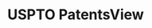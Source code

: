 ---
bigquery: https://console.cloud.google.com/bigquery?p=patents-public-data&d=patentsview&page=dataset
citation: Attribution should be given to PatentsView for use, distribution, or derivative
  works.
code: https://github.com/CSSIP-AIR/PatentsView-Code-Snippets/
contributors: USPTO
cost: None
description: 'PatentsView includes US patent data including raw data (summaries, applications,
  pregrant applications), disambugations of inventors and assignees, and inventor
  gender estimates.  Also foreign priority data, # of figures and sheets, and government
  interest statements.'
documentation: https://patentsview.org/query/builder-faqs
last_edit: Mon, 04 Apr 2022 19:02:57 GMT
location: https://patentsview.org/
maintained_by: USPTO
record_creation_timestamp: 12/2/2020 17:20:46
schema_fields: '[''disamb_inventor_id_20180528'', ''disamb_inventor_id_20190312'',
  ''name'', ''rawlocation_id'', ''title'', ''action_date'', ''dependent'', ''series_code'',
  ''subsection_id'', ''doc_type'', ''status'', ''uuid'', ''country'', ''rawassignee_id'',
  ''name_first'', ''f371_date'', ''ipc_class'', ''category'', ''text'', ''inventor_id'',
  ''subclass'', ''assignee_id'', ''disamb_assignee_id_20190820'', ''num_figures'',
  ''male_flag'', ''disamb_assignee_id_20191231'', ''f102_date'', ''num_claims'', ''group_id'',
  ''organization_id'', ''reldocno'', ''level_three'', ''subclass_id'', ''publication_number'',
  ''_102_date'', ''field_title'', ''attribution_status'', ''subgroup'', ''classification_value'',
  ''level_one'', ''citation_id'', ''subgroup_id'', ''disamb_inventor_id_20181127'',
  ''abstract'', ''disamb_assignee_id_20200630'', ''male'', ''term_extension'', ''num'',
  ''county_fips'', ''disamb_assignee_id_20181127'', ''state'', ''designation'', ''country_transformed'',
  ''kind'', ''withdrawn'', ''number'', ''disamb_inventor_id_20200630'', ''longitude'',
  ''disamb_inventor_id_20191231'', ''deceased'', ''disclaimer_date'', ''subcategory_id'',
  ''section_id'', ''disamb_inventor_id_20201229'', ''length'', ''disamb_inventor_id_20190820'',
  ''disamb_inventor_id_20200331'', ''_371_date'', ''latitude'', ''disamb_inventor_id_20170808'',
  ''num_sheets'', ''contract_award_number'', ''symbol_position'', ''main_group'',
  ''sequence'', ''variety'', ''rawinventor_id'', ''organization'', ''ipc_version_indicator'',
  ''fname'', ''lname'', ''filename'', ''disamb_assignee_id_20190312'', ''sector_title'',
  ''field_id'', ''disamb_inventor_id_20170307'', ''latin_name'', ''classification_status'',
  ''classification_data_source'', ''disamb_inventor_id_20171226'', ''role'', ''relkind'',
  ''application_id'', ''gi_statement'', ''lapse_of_patent'', ''lawyer_id'', ''term_disclaimer'',
  ''exemplary'', ''date'', ''disamb_inventor_id_20200929'', ''location_id'', ''rule_47'',
  ''doctype'', ''patent_id'', ''classification_level'', ''mainclass_id'', ''state_fips'',
  ''category_id'', ''applicant_type'', ''latlong'', ''county'', ''rel_id'', ''group'',
  ''id'', ''disamb_inventor_id_20171003'', ''disamb_inventor_id_20191008'', ''type'',
  ''name_last'', ''city'', ''disamb_assignee_id_20191008'', ''term_grant'', ''level_two'',
  ''disamb_assignee_id_20200929'', ''section'', ''disamb_assignee_id_20200331'']'
shortname: patentsview
tags:
- disambiguation
- United States
- gender
terms_of_use: Creative Commons Attribution 4.0 International License.
timeframe: 1963-1999
title: USPTO PatentsView
uuid: cf1780b1-e265-4e49-8d1d-83b9cfe0fd9a
---